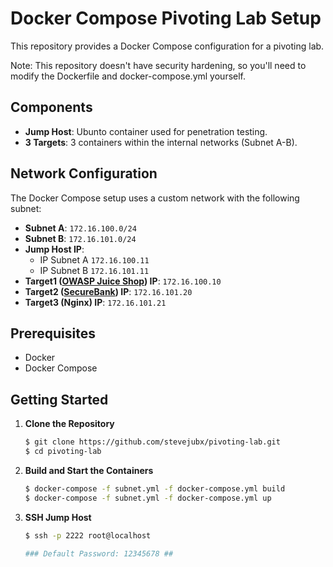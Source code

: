 # Docker Compose Pivoting Lab Setup

This repository provides a Docker Compose configuration for a pivoting lab.

Note: This repository doesn't have security hardening, so you'll need to modify the Dockerfile and docker-compose.yml yourself.

## Components

- **Jump Host**: Ubunto container used for penetration testing.
- **3 Targets**: 3 containers within the internal networks (Subnet A-B).

## Network Configuration

The Docker Compose setup uses a custom network with the following subnet:

- **Subnet A**: `172.16.100.0/24`
- **Subnet B**: `172.16.101.0/24`
- **Jump Host IP**:
  - IP Subnet A `172.16.100.11`
  - IP Subnet B `172.16.101.11`
- **Target1 ([OWASP Juice Shop](https://github.com/juice-shop/juice-shop)) IP**: `172.16.100.10`
- **Target2 ([SecureBank](https://hub.docker.com/r/ssrd/securebank)) IP**: `172.16.101.20`
- **Target3 (Nginx) IP**: `172.16.101.21`

## Prerequisites

- Docker
- Docker Compose

## Getting Started

1. **Clone the Repository**

   ```bash
   $ git clone https://github.com/stevejubx/pivoting-lab.git
   $ cd pivoting-lab
   ```

2. **Build and Start the Containers**

   ```bash
   $ docker-compose -f subnet.yml -f docker-compose.yml build
   $ docker-compose -f subnet.yml -f docker-compose.yml up
   ```

3. **SSH Jump Host**

   ```bash
   $ ssh -p 2222 root@localhost

   ### Default Password: 12345678 ##
   ```
